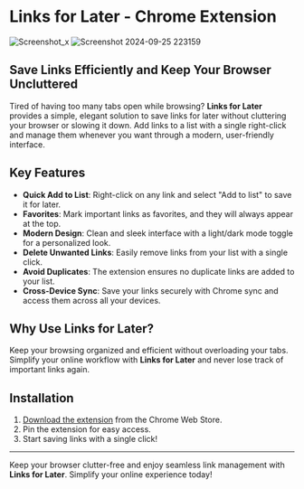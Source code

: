 # Links for Later - Chrome Extension

![Screenshot_x](https://github.com/user-attachments/assets/3d4124fd-2e04-42bf-923a-5bb695bcdac8) ![Screenshot 2024-09-25 223159](https://github.com/user-attachments/assets/b300b16e-dc2c-4abd-be6b-a947d362637a)


## Save Links Efficiently and Keep Your Browser Uncluttered

Tired of having too many tabs open while browsing? **Links for Later** provides a simple, elegant solution to save links for later without cluttering your browser or slowing it down. Add links to a list with a single right-click and manage them whenever you want through a modern, user-friendly interface.

## Key Features

- **Quick Add to List**: Right-click on any link and select "Add to list" to save it for later.
- **Favorites**: Mark important links as favorites, and they will always appear at the top.
- **Modern Design**: Clean and sleek interface with a light/dark mode toggle for a personalized look.
- **Delete Unwanted Links**: Easily remove links from your list with a single click.
- **Avoid Duplicates**: The extension ensures no duplicate links are added to your list.
- **Cross-Device Sync**: Save your links securely with Chrome sync and access them across all your devices.

## Why Use Links for Later?

Keep your browsing organized and efficient without overloading your tabs. Simplify your online workflow with **Links for Later** and never lose track of important links again.

## Installation

1. [Download the extension](https://bit.ly/links-for-later) from the Chrome Web Store.
2. Pin the extension for easy access.
3. Start saving links with a single click!

---

Keep your browser clutter-free and enjoy seamless link management with **Links for Later**. Simplify your online experience today!
